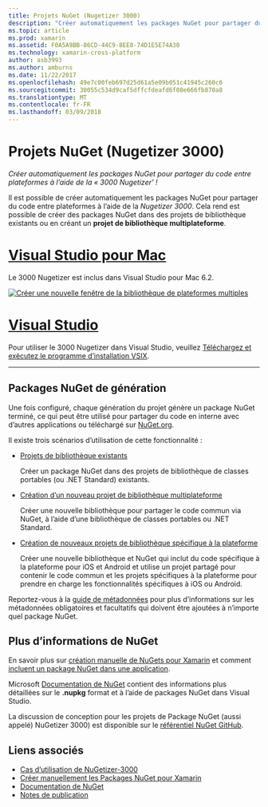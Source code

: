 ```yaml
---
title: Projets NuGet (Nugetizer 3000)
description: "Créer automatiquement les packages NuGet pour partager du code entre plateformes à l’aide de la « 3000 Nugetizer' !"
ms.topic: article
ms.prod: xamarin
ms.assetid: F0A5A9BB-86CD-44C9-8EE8-74D1E5E74A30
ms.technology: xamarin-cross-platform
author: asb3993
ms.author: amburns
ms.date: 11/22/2017
ms.openlocfilehash: 49e7c00feb697d25d61a5e09b051c41945c260c6
ms.sourcegitcommit: 30055c534d9caf5dffcfdeafd6f08e666fb870a8
ms.translationtype: MT
ms.contentlocale: fr-FR
ms.lasthandoff: 03/09/2018
---
```

# <a name="nuget-projects-nugetizer-3000"></a>Projets NuGet (Nugetizer 3000)

_Créer automatiquement les packages NuGet pour partager du code entre plateformes à l’aide de la « 3000 Nugetizer' !_

Il est possible de créer automatiquement les packages NuGet pour partager du code entre plateformes à l’aide de la _Nugetizer 3000_. Cela rend est possible de créer des packages NuGet dans des projets de bibliothèque existants ou en créant un **projet de bibliothèque multiplateforme**.

# <a name="visual-studio-for-mactabvsmac"></a>[Visual Studio pour Mac](#tab/vsmac)

Le 3000 Nugetizer est inclus dans Visual Studio pour Mac 6.2.

[![](images/mulitplatform-library-sml.png "Créer une nouvelle fenêtre de la bibliothèque de plateformes multiples")](images/mulitplatform-library.png#lightbox)

# <a name="visual-studiotabvswin"></a>[Visual Studio](#tab/vswin)

Pour utiliser le 3000 Nugetizer dans Visual Studio, veuillez [Téléchargez et exécutez le programme d’installation VSIX](http://bit.ly/nugetizer-2017).

-----

## <a name="building-nuget-packages"></a>Packages NuGet de génération

Une fois configuré, chaque génération du projet génère un package NuGet terminé, ce qui peut être utilisé pour partager du code en interne avec d’autres applications ou téléchargé sur [NuGet.org](https://www.nuget.org).

Il existe trois scénarios d’utilisation de cette fonctionnalité :

- [Projets de bibliothèque existants](existing-library.md)

  Créer un package NuGet dans des projets de bibliothèque de classes portables (ou .NET Standard) existants.

- [Création d’un nouveau projet de bibliothèque multiplateforme](single-codebase.md)

  Créer une nouvelle bibliothèque pour partager le code commun via NuGet, à l’aide d’une bibliothèque de classes portables ou .NET Standard.

- [Création de nouveaux projets de bibliothèque spécifique à la plateforme](platform-specific.md)

  Créer une nouvelle bibliothèque et NuGet qui inclut du code spécifique à la plateforme pour iOS et Android et utilise un projet partagé pour contenir le code commun et les projets spécifiques à la plateforme pour prendre en charge les fonctionnalités spécifiques à iOS ou Android.

Reportez-vous à la [guide de métadonnées](metadata.md) pour plus d’informations sur les métadonnées obligatoires et facultatifs qui doivent être ajoutées à n’importe quel package NuGet.


## <a name="further-nuget-information"></a>Plus d’informations de NuGet

En savoir plus sur [création manuelle de NuGets pour Xamarin](~/cross-platform/app-fundamentals/nuget-manual.md) et comment [incluent un package NuGet dans une application](https://docs.microsoft.com/visualstudio/mac/nuget-walkthrough).

Microsoft [Documentation de NuGet](https://docs.microsoft.com/nuget/) contient des informations plus détaillées sur le **.nupkg** format et à l’aide de packages NuGet dans Visual Studio.

La discussion de conception pour les projets de Package NuGet (aussi appelé) NuGetizer 3000) est disponible sur le [référentiel NuGet GitHub](https://github.com/NuGet/Home/wiki/NuGetizer-3000).


## <a name="related-links"></a>Liens associés

- [Cas d’utilisation de NuGetizer-3000](https://github.com/NuGet/Home/wiki/NuGetizer-Core-Scenarios)
- [Créer manuellement les Packages NuGet pour Xamarin](~/cross-platform/app-fundamentals/nuget-manual.md)
- [Documentation de NuGet](https://docs.microsoft.com/nuget/)
- [Notes de publication](https://developer.xamarin.com/releases/studio/xamarin.studio_6.2/xamarin.studio_6.2/#NuGetizer_3000)

